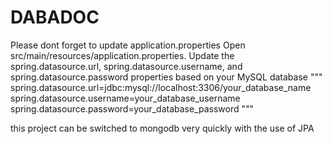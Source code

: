 # DABADOC

Please dont forget to update application.properties
Open src/main/resources/application.properties.
Update the spring.datasource.url, spring.datasource.username, and spring.datasource.password properties based on your MySQL database 
"""
spring.datasource.url=jdbc:mysql://localhost:3306/your_database_name
spring.datasource.username=your_database_username
spring.datasource.password=your_database_password
"""

this project can be switched to mongodb very quickly with the use of JPA
